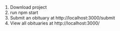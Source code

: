 1. Download project
2. run npm start
3. Submit an obituary at http://localhost:3000/submit
4. View all obituaries at http://localhost:3000/